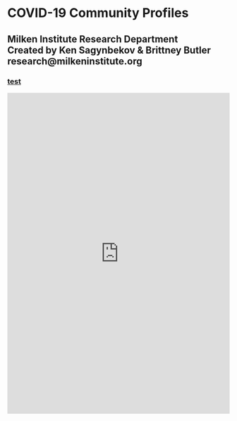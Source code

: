 <H1> COVID-19 Community Profiles </H1>
<H2>Milken Institute Research Department <br>
Created by Ken Sagynbekov & Brittney Butler <br> 
research@milkeninstitute.org <a href="mailto:research@milkeninstitute.org"> </H2>

### test
<iframe src="https://public.tableau.com/views/May11Map/Dashboard2?:display_count=y&:origin=viz_share_link" width="100%" height="727" frameborder="0"></iframe>





